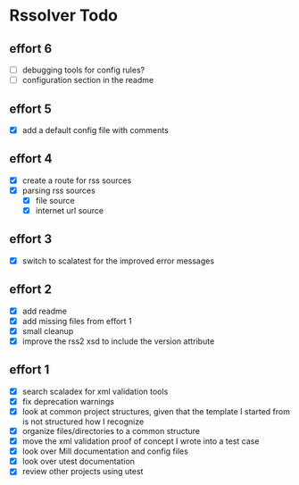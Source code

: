
Rssolver Todo
=============

## effort 6
- [ ] debugging tools for config rules?
- [ ] configuration section in the readme

## effort 5
- [x] add a default config file with comments

## effort 4
- [x] create a route for rss sources
- [x] parsing rss sources
    - [x] file source
    - [x] internet url source

## effort 3
- [x] switch to scalatest for the improved error messages

## effort 2
- [x] add readme
- [x] add missing files from effort 1
- [x] small cleanup
- [x] improve the rss2 xsd to include the version attribute

## effort 1
- [x] search scaladex for xml validation tools
- [x] fix deprecation warnings
- [x] look at common project structures, given that the template I started from is not structured how I recognize
- [x] organize files/directories to a common structure
- [x] move the xml validation proof of concept I wrote into a test case
- [x] look over Mill documentation and config files
- [x] look over utest documentation
- [x] review other projects using utest
